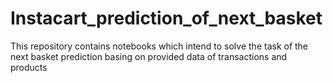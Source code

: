 # Instacart_prediction_of_next_basket
This repository contains notebooks which intend to solve the task of the next basket prediction basing on provided data of transactions and products
